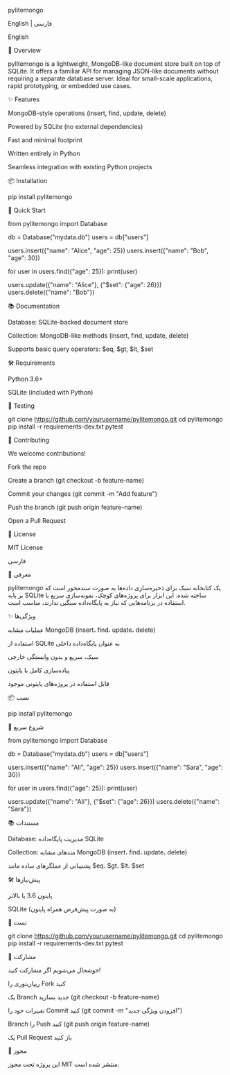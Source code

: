 pylitemongo

English | فارسی

English

📌 Overview

pylitemongo is a lightweight, MongoDB-like document store built on top of SQLite. It offers a familiar API for managing JSON-like documents without requiring a separate database server. Ideal for small-scale applications, rapid prototyping, or embedded use cases.

✨ Features

MongoDB-style operations (insert, find, update, delete)

Powered by SQLite (no external dependencies)

Fast and minimal footprint

Written entirely in Python

Seamless integration with existing Python projects

📦 Installation

pip install pylitemongo

🚀 Quick Start

from pylitemongo import Database

db = Database("mydata.db")
users = db["users"]

users.insert({"name": "Alice", "age": 25})
users.insert({"name": "Bob", "age": 30})

for user in users.find({"age": 25}):
    print(user)

users.update({"name": "Alice"}, {"$set": {"age": 26}})
users.delete({"name": "Bob"})

📚 Documentation

Database: SQLite-backed document store

Collection: MongoDB-like methods (insert, find, update, delete)

Supports basic query operators: $eq, $gt, $lt, $set

🛠 Requirements

Python 3.6+

SQLite (included with Python)

🧪 Testing

git clone https://github.com/yourusername/pylitemongo.git
cd pylitemongo
pip install -r requirements-dev.txt
pytest

🤝 Contributing

We welcome contributions!

Fork the repo

Create a branch (git checkout -b feature-name)

Commit your changes (git commit -m "Add feature")

Push the branch (git push origin feature-name)

Open a Pull Request

📜 License

MIT License

فارسی

📌 معرفی

pylitemongo یک کتابخانه سبک برای ذخیره‌سازی داده‌ها به صورت سندمحور است که بر پایه SQLite ساخته شده. این ابزار برای پروژه‌های کوچک، نمونه‌سازی سریع یا استفاده در برنامه‌هایی که نیاز به پایگاه‌داده سنگین ندارند، مناسب است.

✨ ویژگی‌ها

عملیات مشابه MongoDB (insert، find، update، delete)

استفاده از SQLite به عنوان پایگاه‌داده داخلی

سبک، سریع و بدون وابستگی خارجی

پیاده‌سازی کامل با پایتون

قابل استفاده در پروژه‌های پایتونی موجود

📦 نصب

pip install pylitemongo

🚀 شروع سریع

from pylitemongo import Database

db = Database("mydata.db")
users = db["users"]

users.insert({"name": "Ali", "age": 25})
users.insert({"name": "Sara", "age": 30})

for user in users.find({"age": 25}):
    print(user)

users.update({"name": "Ali"}, {"$set": {"age": 26}})
users.delete({"name": "Sara"})

📚 مستندات

Database: مدیریت پایگاه‌داده SQLite

Collection: متدهای مشابه MongoDB (insert، find، update، delete)

پشتیبانی از عملگرهای ساده مانند $eq، $gt، $lt، $set

🛠 پیش‌نیازها

پایتون 3.6 یا بالاتر

SQLite (به صورت پیش‌فرض همراه پایتون)

🧪 تست

git clone https://github.com/yourusername/pylitemongo.git
cd pylitemongo
pip install -r requirements-dev.txt
pytest

🤝 مشارکت

خوشحال می‌شویم اگر مشارکت کنید!

ریپازیتوری را Fork کنید

یک Branch جدید بسازید (git checkout -b feature-name)

تغییرات خود را Commit کنید (git commit -m "افزودن ویژگی جدید")

Branch را Push کنید (git push origin feature-name)

یک Pull Request باز کنید

📜 مجوز

این پروژه تحت مجوز MIT منتشر شده است.
